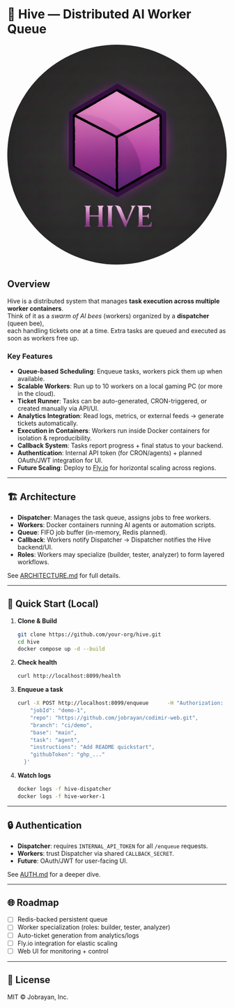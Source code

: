 # 🐝 Hive — Distributed AI Worker Queue

<p align="center">
  <img src="public/hive.png" alt="Hive Banner" width="600" style="border-radius: 50%;"/>
</p>

## Overview
Hive is a distributed system that manages **task execution across multiple worker containers**.  
Think of it as a *swarm of AI bees* (workers) organized by a **dispatcher** (queen bee),  
each handling tickets one at a time. Extra tasks are queued and executed as soon as workers free up.

### Key Features
- **Queue-based Scheduling**: Enqueue tasks, workers pick them up when available.
- **Scalable Workers**: Run up to 10 workers on a local gaming PC (or more in the cloud).
- **Ticket Runner**: Tasks can be auto-generated, CRON-triggered, or created manually via API/UI.
- **Analytics Integration**: Read logs, metrics, or external feeds → generate tickets automatically.
- **Execution in Containers**: Workers run inside Docker containers for isolation & reproducibility.
- **Callback System**: Tasks report progress + final status to your backend.
- **Authentication**: Internal API token (for CRON/agents) + planned OAuth/JWT integration for UI.
- **Future Scaling**: Deploy to [Fly.io](https://fly.io) for horizontal scaling across regions.

---

## 🏗 Architecture
- **Dispatcher**: Manages the task queue, assigns jobs to free workers.
- **Workers**: Docker containers running AI agents or automation scripts.
- **Queue**: FIFO job buffer (in-memory, Redis planned).
- **Callback**: Workers notify Dispatcher → Dispatcher notifies the Hive backend/UI.
- **Roles**: Workers may specialize (builder, tester, analyzer) to form layered workflows.

See [ARCHITECTURE.md](./docs/ARCHITECTURE.md) for full details.

---

## 🚀 Quick Start (Local)
1. **Clone & Build**
   ```bash
   git clone https://github.com/your-org/hive.git
   cd hive
   docker compose up -d --build
   ```

2. **Check health**
   ```bash
   curl http://localhost:8099/health
   ```

3. **Enqueue a task**
   ```bash
   curl -X POST http://localhost:8099/enqueue      -H "Authorization: Bearer $INTERNAL_API_TOKEN"      -H "Content-Type: application/json"      -d '{
       "jobId": "demo-1",
       "repo": "https://github.com/jobrayan/codimir-web.git",
       "branch": "ci/demo",
       "base": "main",
       "task": "agent",
       "instructions": "Add README quickstart",
       "githubToken": "ghp_..."
     }'
   ```

4. **Watch logs**
   ```bash
   docker logs -f hive-dispatcher
   docker logs -f hive-worker-1
   ```

---

## 🔒 Authentication
- **Dispatcher**: requires `INTERNAL_API_TOKEN` for all `/enqueue` requests.
- **Workers**: trust Dispatcher via shared `CALLBACK_SECRET`.
- **Future**: OAuth/JWT for user-facing UI.

See [AUTH.md](./docs/AUTH.md) for a deeper dive.

---

## 🌐 Roadmap
- [ ] Redis-backed persistent queue  
- [ ] Worker specialization (roles: builder, tester, analyzer)  
- [ ] Auto-ticket generation from analytics/logs  
- [ ] Fly.io integration for elastic scaling  
- [ ] Web UI for monitoring + control  

---

## 📜 License
MIT © Jobrayan, Inc.